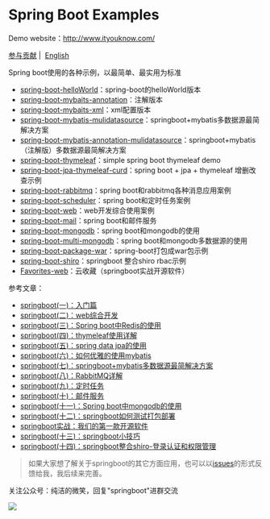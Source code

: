 # Spring Boot Examples

Demo website：http://www.ityouknow.com/

[参与贡献](https://github.com/ityouknow/spring-boot-examples/issues)&nbsp;| &nbsp;[English](README_EN.md)


Spring boot使用的各种示例，以最简单、最实用为标准

                           
- [spring-boot-helloWorld](https://github.com/ityouknow/spring-boot-examples/tree/master/spring-boot-helloWorld)：spring-boot的helloWorld版本
- [spring-boot-mybaits-annotation](https://github.com/ityouknow/spring-boot-examples/tree/master/spring-boot-mybatis-annotation)：注解版本
- [spring-boot-mybaits-xml](https://github.com/ityouknow/spring-boot-examples/tree/master/spring-boot-mybatis-xml)：xml配置版本
- [spring-boot-mybatis-mulidatasource](https://github.com/ityouknow/spring-boot-examples/tree/master/spring-boot-mybatis-mulidatasource)：springboot+mybatis多数据源最简解决方案
- [spring-boot-mybatis-annotation-mulidatasource](https://github.com/ityouknow/spring-boot-examples/tree/master/spring-boot-mybatis-annotation-mulidatasource)：springboot+mybatis（注解版）多数据源最简解决方案
- [spring-boot-thymeleaf](https://github.com/ityouknow/spring-boot-examples/tree/master/spring-boot-thymeleaf)：simple spring boot thymeleaf demo
- [spring-boot-jpa-thymeleaf-curd](https://github.com/ityouknow/spring-boot-examples/tree/master/spring-boot-jpa-thymeleaf-curd)：spring boot + jpa + thymeleaf 增删改查示例
- [spring-boot-rabbitmq](https://github.com/ityouknow/spring-boot-examples/tree/master/spring-boot-rabbitmq)：spring boot和rabbitmq各种消息应用案例
- [spring-boot-scheduler](https://github.com/ityouknow/spring-boot-examples/tree/master/spring-boot-scheduler)：spring boot和定时任务案例
- [spring-boot-web](https://github.com/ityouknow/spring-boot-examples/tree/master/spring-boot-web)：web开发综合使用案例
- [spring-boot-mail](https://github.com/ityouknow/spring-boot-examples/tree/master/spring-boot-mail)：spring boot和邮件服务
- [spring-boot-mongodb](https://github.com/ityouknow/spring-boot-examples/tree/master/spring-boot-mongodb)：spring boot和mongodb的使用
- [spring-boot-multi-mongodb](https://github.com/ityouknow/spring-boot-examples/tree/master/spring-boot-multi-mongodb)：spring boot和mongodb多数据源的使用
- [spring-boot-package-war](https://github.com/ityouknow/spring-boot-examples/tree/master/spring-boot-package-war)：spring-boot打包成war包示例
- [spring-boot-shiro](https://github.com/ityouknow/spring-boot-examples/tree/master/spring-boot-shiro)：springboot 整合shiro rbac示例
- [Favorites-web](https://github.com/cloudfavorites/favorites-web)：云收藏（springboot实战开源软件）



参考文章：

- [springboot(一)：入门篇](http://www.ityouknow.com/springboot/2016/01/06/springboot(%E4%B8%80)-%E5%85%A5%E9%97%A8%E7%AF%87.html)
- [springboot(二)：web综合开发](http://www.ityouknow.com/springboot/2016/02/03/springboot(%E4%BA%8C)-web%E7%BB%BC%E5%90%88%E5%BC%80%E5%8F%91.html)
- [springboot(三)：Spring boot中Redis的使用](http://www.ityouknow.com/springboot/2016/03/06/springboot(%E4%B8%89)-Spring-Boot%E4%B8%ADRedis%E7%9A%84%E4%BD%BF%E7%94%A8.html)
- [springboot(四)：thymeleaf使用详解](http://www.ityouknow.com/springboot/2016/05/01/springboot(%E5%9B%9B)-thymeleaf%E4%BD%BF%E7%94%A8%E8%AF%A6%E8%A7%A3.html)
- [springboot(五)：spring data jpa的使用](http://www.ityouknow.com/springboot/2016/08/20/springboot(%E4%BA%94)-spring-data-jpa%E7%9A%84%E4%BD%BF%E7%94%A8.html)
- [springboot(六)：如何优雅的使用mybatis](http://www.ityouknow.com/springboot/2016/11/06/springboot(%E5%85%AD)-%E5%A6%82%E4%BD%95%E4%BC%98%E9%9B%85%E7%9A%84%E4%BD%BF%E7%94%A8mybatis.html)
- [springboot(七)：springboot+mybatis多数据源最简解决方案](http://www.ityouknow.com/springboot/2016/11/25/springboot(%E4%B8%83)-springboot+mybatis%E5%A4%9A%E6%95%B0%E6%8D%AE%E6%BA%90%E6%9C%80%E7%AE%80%E8%A7%A3%E5%86%B3%E6%96%B9%E6%A1%88.html)
- [springboot(八)：RabbitMQ详解](http://www.ityouknow.com/springboot/2016/11/30/springboot(%E5%85%AB)-RabbitMQ%E8%AF%A6%E8%A7%A3.html)
- [springboot(九)：定时任务](http://www.ityouknow.com/springboot/2016/12/02/springboot(%E4%B9%9D)-%E5%AE%9A%E6%97%B6%E4%BB%BB%E5%8A%A1.html)
- [springboot(十)：邮件服务](http://www.ityouknow.com/springboot/2017/05/06/springboot-mail.html)
- [springboot(十一)：Spring boot中mongodb的使用](http://www.ityouknow.com/springboot/2017/05/08/springboot-mongodb.html)
- [springboot(十二)：springboot如何测试打包部署](http://www.ityouknow.com/springboot/2017/05/09/springboot-deploy.html)
- [springboot实战：我们的第一款开源软件](http://www.ityouknow.com/springboot/2016/09/26/springboot%E5%AE%9E%E6%88%98-%E6%88%91%E4%BB%AC%E7%9A%84%E7%AC%AC%E4%B8%80%E6%AC%BE%E5%BC%80%E6%BA%90%E8%BD%AF%E4%BB%B6.html)
- [springboot(十三)：springboot小技巧](http://www.ityouknow.com/springboot/2017/06/22/springboot-tips.html)
- [springboot(十四)：springboot整合shiro-登录认证和权限管理](http://www.ityouknow.com/springboot/2017/06/26/springboot-shiro.html)

> 如果大家想了解关于springboot的其它方面应用，也可以以[issues](https://github.com/ityouknow/spring-boot-examples/issues)的形式反馈给我，我后续来完善。

 
关注公众号：纯洁的微笑，回复"springboot"进群交流

![](http://www.ityouknow.com/assets/images/keeppuresmile.jpg)

